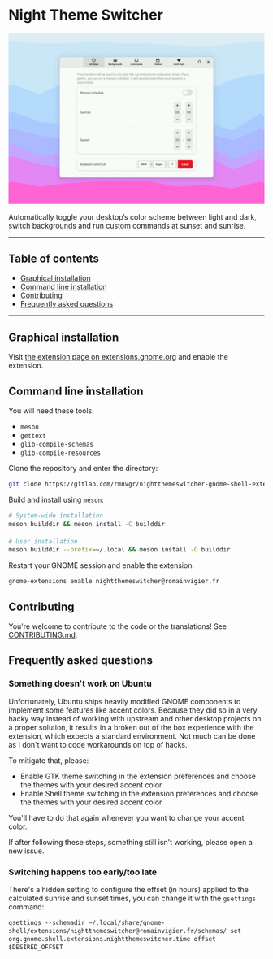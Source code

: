 <!--
SPDX-FileCopyrightText: 2021 Romain Vigier <contact AT romainvigier.fr>
SPDX-License-Identifier: CC-BY-SA-4.0
-->

# Night Theme Switcher <!-- omit in toc -->

![](./res/screenshot.gif)

Automatically toggle your desktop’s color scheme between light and dark, switch backgrounds and run custom commands at sunset and sunrise.

---

## Table of contents <!-- omit in toc -->

- [Graphical installation](#graphical-installation)
- [Command line installation](#command-line-installation)
- [Contributing](#contributing)
- [Frequently asked questions](#frequently-asked-questions)

---

## Graphical installation

Visit [the extension page on extensions.gnome.org](https://extensions.gnome.org/extension/2236/night-theme-switcher/) and enable the extension.

## Command line installation

You will need these tools:

- `meson`
- `gettext`
- `glib-compile-schemas`
- `glib-compile-resources`

Clone the repository and enter the directory:

```bash
git clone https://gitlab.com/rmnvgr/nightthemeswitcher-gnome-shell-extension.git && cd nightthemeswitcher-gnome-shell-extension
```

Build and install using `meson`:

```bash
# System-wide installation
meson builddir && meson install -C builddir

# User installation
meson builddir --prefix=~/.local && meson install -C builddir
```

Restart your GNOME session and enable the extension:

```bash
gnome-extensions enable nightthemeswitcher@romainvigier.fr
```

## Contributing

You're welcome to contribute to the code or the translations! See [CONTRIBUTING.md](./CONTRIBUTING.md).

## Frequently asked questions

### Something doesn't work on Ubuntu

Unfortunately, Ubuntu ships heavily modified GNOME components to implement some features like accent colors. Because they did so in a very hacky way instead of working with upstream and other desktop projects on a proper solution, it results in a broken out of the box experience with the extension, which expects a standard environment. Not much can be done as I don't want to code workarounds on top of hacks.

To mitigate that, please:

- Enable GTK theme switching in the extension preferences and choose the themes with your desired accent color
- Enable Shell theme switching in the extension preferences and choose the themes with your desired accent color

You'll have to do that again whenever you want to change your accent color.

If after following these steps, something still isn't working, please open a new issue.

### Switching happens too early/too late

There's a hidden setting to configure the offset (in hours) applied to the calculated sunrise and sunset times, you can change it with the `gsettings` command:

```
gsettings --schemadir ~/.local/share/gnome-shell/extensions/nightthemeswitcher@romainvigier.fr/schemas/ set org.gnome.shell.extensions.nightthemeswitcher.time offset $DESIRED_OFFSET
```
